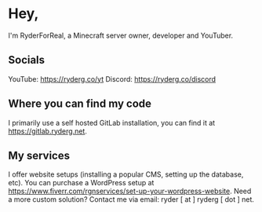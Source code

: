 
# Hey,
I'm RyderForReal, a Minecraft server owner, developer and YouTuber.

## Socials
YouTube: https://ryderg.co/yt
Discord: https://ryderg.co/discord
## Where you can find my code
I primarily use a self hosted GitLab installation, you can find it at https://gitlab.ryderg.net.
## My services
I offer website setups (installing a popular CMS, setting up the database, etc). You can purchase a WordPress setup at https://www.fiverr.com/rgnservices/set-up-your-wordpress-website.
Need a more custom solution? Contact me via email: ryder [ at ] ryderg [ dot ] net.
